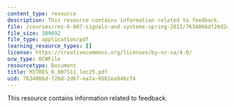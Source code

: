 ```yaml
---
content_type: resource
description: This resource contains information related to feedback.
file: /courses/res-6-007-signals-and-systems-spring-2011/7634066df26d2d67ea7a6561ea94bcf4_MITRES_6_007S11_lec25.pdf
file_size: 389692
file_type: application/pdf
learning_resource_types: []
license: https://creativecommons.org/licenses/by-nc-sa/4.0/
ocw_type: OCWFile
resourcetype: Document
title: MITRES_6_007S11_lec25.pdf
uid: 7634066d-f26d-2d67-ea7a-6561ea94bcf4
---
```

This resource contains information related to feedback.